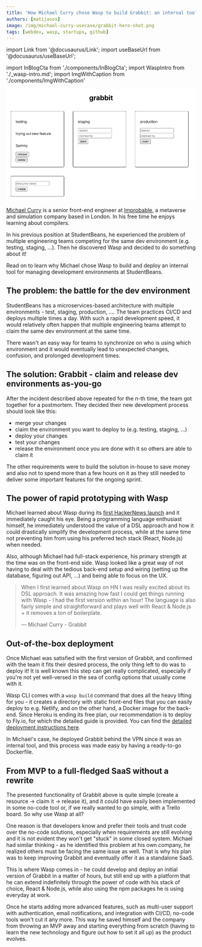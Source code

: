 ```yaml
---
title: 'How Michael Curry chose Wasp to build Grabbit: an internal tool for managing dev resources at StudentBeans'
authors: [matijasos]
image: /img/michael-curry-usecase/grabbit-hero-shot.png
tags: [webdev, wasp, startups, github]
---
```


import Link from '@docusaurus/Link';
import useBaseUrl from '@docusaurus/useBaseUrl';

import InBlogCta from './components/InBlogCta';
import WaspIntro from './_wasp-intro.md';
import ImgWithCaption from './components/ImgWithCaption'


![grabbit hero shot](../static/img/michael-curry-usecase/grabbit-hero-shot.png)

[Michael Curry](https://github.com/cursorial) is a senior front-end engineer at [Improbable](https://www.improbable.io/), a metaverse and simulation company based in London. In his free time he enjoys learning about compilers.

In his previous position at StudentBeans, he experienced the problem of multiple engineering teams competing for the same dev environment (e.g. testing, staging, …). Then he discovered Wasp and decided to do something about it!

Read on to learn why Michael chose Wasp to build and deploy an internal tool for managing development environments at StudentBeans.

<!--truncate-->

## The problem: the battle for the dev environment

StudentBeans has a microservices-based architecture with multiple environments - test, staging, production, …. The team practices CI/CD and deploys multiple times a day. With such a rapid development speed, it would relatively often happen that multiple engineering teams attempt to claim the same dev environment at the same time. 

There wasn't an easy way for teams to synchronize on who is using which environment and it would eventually lead to unexpected changes, confusion, and prolonged development times.

## The solution: Grabbit - claim and release dev environments as-you-go

After the incident described above repeated for the n-th time, the team got together for a postmortem. They decided their new development process should look like this:

- merge your changes
- claim the environment you want to deploy to (e.g. testing, staging, …)
- deploy your changes
- test your changes
- release the environment once you are done with it so others are able to claim it

The other requirements were to build the solution in-house to save money and also not to spend more than a few hours on it as they still needed to deliver some important features for the ongoing sprint.

## The power of rapid prototyping with Wasp

Michael learned about Wasp during its [first HackerNews launch](https://news.ycombinator.com/item?id=26091956) and it immediately caught his eye. Being a programming language enthusiast himself, he immediately understood the value of a DSL approach and how it could drastically simplify the development process, while at the same time not preventing him from using his preferred tech stack (React, Node.js) when needed.

Also, although Michael had full-stack experience, his primary strength at the time was on the front-end side. Wasp looked like a great way of not having to deal with the tedious back-end setup and wiring (setting up the database, figuring out API, …) and being able to focus on the UX.

> When I first learned about Wasp on HN I was really excited about its DSL approach. It was amazing how fast I could get things running with Wasp - I had the first version within an hour! The language is also fairly simple and straightforward and plays well with React & Node.js + it removes a ton of boilerplate.
>
> — Michael Curry - Grabbit

## Out-of-the-box deployment

Once Michael was satisfied with the first version of Grabbit, and confirmed with the team it fits their desired process, the only thing left to do was to deploy it! It is well known this step can get really complicated, especially if you're not yet well-versed in the sea of config options that usually come with it.

Wasp CLI comes with a `wasp build` command that does all the heavy lifting for you - it creates a directory with static front-end files that you can easily deploy to e.g. Netlify, and on the other hand, a Docker image for the back-end. Since Heroku is ending its free plan, our recommendation is to deploy to Fly.io, for which the detailed guide is provided. You can find the [detailed deployment instructions here](https://wasp-lang.dev/docs/deploying).

In Michael's case, he deployed Grabbit behind the VPN since it was an internal tool, and this process was made easy by having a ready-to-go Dockerfile.

## From MVP to a full-fledged SaaS without a rewrite

The presented functionality of Grabbit above is quite simple (create a resource → claim it → release it), and it could have easily been implemented in some no-code tool or, if we really wanted to go simple, with a Trello board. So why use Wasp at all?

One reason is that developers know and prefer their tools and trust code over the no-code solutions, especially when requirements are still evolving and it is not evident they won't get "stuck" in some closed system. Michael had similar thinking - as he identified this problem at his own company, he realized others must be facing the same issue as well. That is why his plan was to keep improving Grabbit and eventually offer it as a standalone SaaS.

This is where Wasp comes in - he could develop and deploy an initial version of Grabbit in a matter of hours, but still end up with a platform that he can extend indefinitely through the power of code with his stack of choice, React & Node.js, while also using the npm packages he is using everyday at work.

Once he starts adding more advanced features, such as multi-user support with authentication, email notifications, and integration with CI/CD, no-code tools won't cut it any more. This way he saved himself and the company from throwing an MVP away and starting everything from scratch (having to learn the new technology and figure out how to set it all up) as the product evolves.
